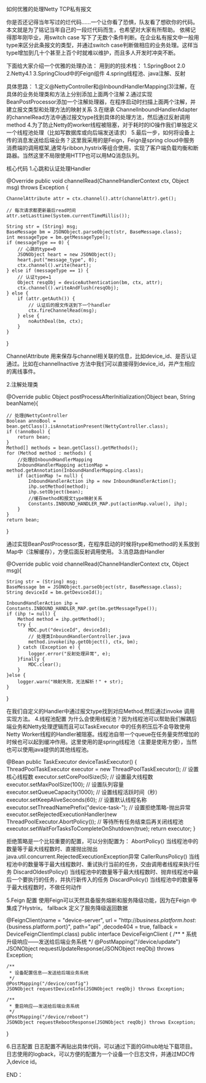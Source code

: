 


如何优雅的处理Netty TCP私有报文

你是否还记得当年写过的烂代码......一个让你看了恐惧，队友看了想砍你的代码。本文就是为了铭记当年自己的一段烂代码而生，也希望对大家有所帮助。
依稀记得那年刚毕业，用switch case 写下了无数个条件判断。在企业私有报文中一般用type来区分此条报文的类型，并通过switch case判断做相应的业务处理。这样当type增加到几十个甚至上百个时就难以维护，而且多人开发时冲突不断。

下面给大家介绍一个优雅的处理办法：
用到的的技术栈：
1.SpringBoot 2.0
2.Netty4.1
3.SpringCloud中的Feign组件
4.spring线程池、java注解、反射

具体思路：
1.定义@NettyController和@InboundHandlerMapping(3)注解，在具体的业务处理类和方法上分别添加上面两个注解
2.通过实现BeanPostProcessor添加一个注解处理器，在程序启动时扫描上面两个注解，并建立报文类型和处理方法的映射关系
3.在继承 ChannelInboundHandlerAdapter的channelRead方法中通过报文type找到具体的处理方法，然后通过反射调用method
4.为了防止Netty的worker线程被阻塞，对于耗时的IO操作我们单独定义一个线程池处理（比如写数据库或向后端发送请求）
5.最后一步，如何将设备上传的消息发送给后端业务？这里我采用的是Feign，Feign是spring cloud中服务消费端的调用框架,通常与ribbon,hystrix等组合使用，实现了客户端负载均衡和断路器。当然这里不局限使用HTTP也可以用MQ消息队列。

核心代码
1.心跳和认证处理Handler

@Override
public void channelRead(ChannelHandlerContext ctx, Object msg) throws Exception {

	ChannelAttribute attr = ctx.channel().attr(channelAttr).get();
	
	// 每次请求都更新最后read时间
	attr.setLasttime(System.currentTimeMillis());

	String str = (String) msg;
	BaseMessage bm = JSONObject.parseObject(str, BaseMessage.class);
	int messageType = bm.getMessageType();
	if (messageType == 0) {
		// 心跳的type=0
		JSONObject heart = new JSONObject();
		heart.put("message_type", 0);
		ctx.channel().write(heart);
	} else if (messageType == 1) {
		// 认证type=1
		Object resqObj = deviceAuthentication(bm, ctx, attr);
		ctx.channel().writeAndFlush(resqObj);
	} else {
		if (attr.getAuth()) {
			// 认证后的报文传送到下一个handler
			ctx.fireChannelRead(msg);
		} else {
			noAuthDeal(bm, ctx);
		}
	}
}

 
ChannelAttribute 用来保存与channel相关联的信息，比如device_id、是否认证通过。比如在channelInactive 方法中我们可以直接得到device_id，并产生相应的离线事件。

2.注解处理类

@Override
public Object postProcessAfterInitialization(Object bean, String beanName){

	// 处理@NettyController
	Boolean annoBool = bean.getClass().isAnnotationPresent(NettyController.class);
	if (!annoBool) {
		return bean;
	}
	Method[] methods = bean.getClass().getMethods();
	for (Method method : methods) {
		//处理@InboundHandlerMapping
		InboundHandlerMapping actionMap = method.getAnnotation(InboundHandlerMapping.class);
		if (actionMap != null) {
			InboundHandlerAction ihp = new InboundHandlerAction();
			ihp.setMethod(method);
			ihp.setObject(bean);
			//缓存method和报文type映射关系
			Constants.INBOUND_HANDLER_MAP.put(actionMap.value(), ihp);
		}
	}
	return bean;
}

通过实现BeanPostProcessor类，在程序启动的时候将type和method的关系放到Map中（注解缓存），方便后面反射调用使用。
3.消息路由Handler

@Override
public void channelRead(ChannelHandlerContext ctx, Object msg){

	String str = (String) msg;
	BaseMessage bm = JSONObject.parseObject(str, BaseMessage.class);
	String deviceId = bm.getDeviceId();

	InboundHandlerAction ihp = Constants.INBOUND_HANDLER_MAP.get(bm.getMessageType());
	if (ihp != null) {
		Method method = ihp.getMethod();
		try {
			MDC.put("deviceId", deviceId);
			// 处理类InboundHandlerController.java
			method.invoke(ihp.getObject(), ctx, bm);
		} catch (Exception e) {
			logger.error("反射处理异常", e);
		}finally {
			MDC.clear();
		}
	}else {
		logger.warn("映射失败，无法解析！" + str);
	}
}

在我们自定义的Handler中通过报文type找到对应Method,然后通过invoke 调用实现方法。
4.线程池配置
为什么会使用线程池？因为线程池可以帮助我们解耦后端业务和Netty处理逻辑而且可以TaskExecutor 中的任务积压后不会导致使用Netty Worker线程的Handler被阻塞。线程池自带一个queue在任务量突然增加的时候也可以起到缓冲作用。这里使用的是spring线程池（主要是使用方便），当然也可以使用java提供的其他线程池。

@Bean
public TaskExecutor deviceTaskExecutor() {
	ThreadPoolTaskExecutor executor = new ThreadPoolTaskExecutor();
	// 设置核心线程数
	executor.setCorePoolSize(5);
	// 设置最大线程数
	executor.setMaxPoolSize(100);
	// 设置队列容量
	executor.setQueueCapacity(1000);
	// 设置线程活跃时间（秒）
	executor.setKeepAliveSeconds(60);
	// 设置默认线程名称
	executor.setThreadNamePrefix("device-task-");
	// 设置拒绝策略-抛出异常
	executor.setRejectedExecutionHandler(new ThreadPoolExecutor.AbortPolicy());
	// 等待所有任务结束后再关闭线程池
	executor.setWaitForTasksToCompleteOnShutdown(true);
	return executor;
}

拒绝策略是一个比较重要的配置，可以分别配置为：
AbortPolicy() 当线程池中的数量等于最大线程数时、直接抛出抛出java.util.concurrent.RejectedExecutionException异常
CallerRunsPolicy() 当线程池中的数量等于最大线程数时、重试执行当前的任务，交由调用者线程来执行任务
DiscardOldestPolicy() 当线程池中的数量等于最大线程数时、抛弃线程池中最后一个要执行的任务，并执行新传入的任务
DiscardPolicy() 当线程池中的数量等于最大线程数时，不做任何动作

5.Feign 配置
使用Feign可以天然具备服务熔断和服务降级功能，因为在Feign 中集成了Hystrix。
fallback 定义了服务降级返回数据

@FeignClient(name = "device-server", url = "http://${business.platform.host}:${business.platform.port}", path="api" ,decode404 = true, fallback = DeviceFeignClientImpl.class)
public interface DeviceFeignClient {
	/**
	 * 系统升级响应——发送给后端业务系统
	 */
    @PostMapping("/device/update")
    JSONObject requestUpdateResponse(JSONObject reqObj) throws Exception;
    
    /**
     * 设备配置信息——发送给后端业务系统
     */
    @PostMapping("/device/config")
    JSONObject requestDeviceInfo(JSONObject reqObj) throws Exception;
    
    /**
     * 重启响应——发送给后端业务系统
     */
    @PostMapping("/device/reboot")
    JSONObject requestRebootResponse(JSONObject reqObj) throws Exception;
    
}

6.日志配置
日志配置不再贴出具体代码，可以通过下面的Github地址下载项目。
日志使用的logback，可以方便的配置为一个设备一个日志文件，并通过MDC传入device id。

END：

